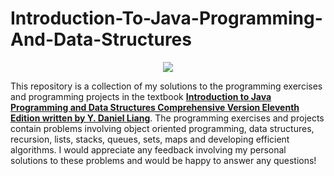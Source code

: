 #          Introduction-To-Java-Programming-And-Data-Structures

<p align="center">
  <img src="https://www.pearsonhighered.com/assets/bigcovers/0/1/3/4/0134670949.jpg"/>
</p>

This repository is a collection of my solutions to the programming exercises and programming projects in the textbook <a href="https://www.pearson.com/us/higher-education/product/Liang-Introduction-to-Java-Programming-and-Data-Structures-Comprehensive-Version-11th-Edition/9780134670942.html"><strong>Introduction to Java Programming and Data Structures Comprehensive Version Eleventh Edition written by Y. Daniel Liang</strong></a>. The programming exercises and projects contain problems involving object oriented programming, data structures, recursion, lists, stacks, queues, sets, maps and developing efficient algorithms. I would appreciate any feedback involving my personal solutions to these problems and would be happy to answer any questions!
